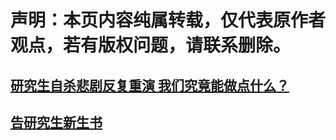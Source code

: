 # 声明：本页内容纯属转载，仅代表原作者观点，若有版权问题，请联系删除。

## [研究生自杀悲剧反复重演 我们究竟能做点什么？](https://mp.weixin.qq.com/s/CfubD4zsJqFMGz_aNsJdVA)

## [告研究生新生书](https://mp.weixin.qq.com/s/K-ffihp3UOj9_RfNq9VrCA)
[]()
[]()
[]()
[]()
[]()
[]()
[]()
[]()
[]()
